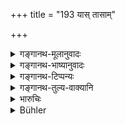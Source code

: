 +++
title = "193 यास् तासाम्"

+++

<details><summary>गङ्गानथ-मूलानुवादः</summary>

Even to the daughters of those daughters something shall be lovingly given, as is quite proper, out of the property of their maternal grandmother.—(193)
</details>

<details><summary>गङ्गानथ-भाष्यानुवादः</summary>

**(verses 9.182-201)  
**

(No Bhāṣya available.)
</details>

<details><summary>गङ्गानथ-टिप्पन्यः</summary>

The grand-daughters should be *unmarried* (Kullūka);—‘when the married daughters are dead, their daughters shall be presented at will by their maternal uncles with the share which their mothers would have received as a token of respect’ (Nārāyaṇa);—‘*Prītipūrvakam*’ means ‘at the pleasure of the sons’ (Rāghavānanda);—the gift to the grand-daughters is absolutely compulsory (Nandana).

This verse is quoted in *Madanapārijāta* (p. 666) which explains ‘*tāsām*’ as ‘of the daughters of the deceased lady’;—in *Aparārka* (p. 722);—in *Vivādaratnākara* (p. 516), which adds the following notes:—‘*Tāsām*’, of the daughters mentioned in the preceding verse,—‘*yathāṃśataḥ*’, according as the property is large or small;—in
*Vyavahāramayūkha* (p. 71) as laying down that some part of the woman’s
property should be given to her grand-daughters;—in *Vivādacintāmaṇi* (Calcutta, p. 142);—and in *Vīramitrodaya* (Vyavahāra 216b), which explains ‘*yathārhataḥ*’ as ‘in consideration of their poverty and other circumstances’.
</details>

<details><summary>गङ्गानथ-तुल्य-वाक्यानि</summary>

**(verses 9.192-193)  
**

\[[See 131] and the texts there under. Also 198.\]

See Comparative notes for [Verse 9.192].
</details>

<details><summary>भारुचिः</summary>

ऊढानाम् अनूढानां चेति कृतविचारम् एतत् । **प्रीतिपूर्वकम्** इति वचनान् न नियतं दानम् इदं विज्ञायते ॥ ९.१९३ ॥
</details>

<details><summary>Bühler</summary>

193	Even to the daughters of those (daughters) something should be given, as is seemly, out of the estate of their maternal grandmother, on the score of affection.
</details>
